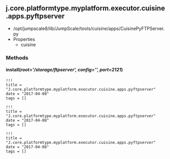 <!-- toc -->
## j.core.platformtype.myplatform.executor.cuisine.apps.pyftpserver

- /opt/jumpscale8/lib/JumpScale/tools/cuisine/apps/CuisinePyFTPServer.py
- Properties
    - cuisine

### Methods

#### install(*root='/storage/ftpserver', config='', port=2121*) 


```
!!!
title = "J.core.platformtype.myplatform.executor.cuisine.apps.pyftpserver"
date = "2017-04-08"
tags = []
```

```
!!!
title = "J.core.platformtype.myplatform.executor.cuisine.apps.pyftpserver"
date = "2017-04-08"
tags = []
```

```
!!!
title = "J.core.platformtype.myplatform.executor.cuisine.apps.pyftpserver"
date = "2017-04-08"
tags = []
```
